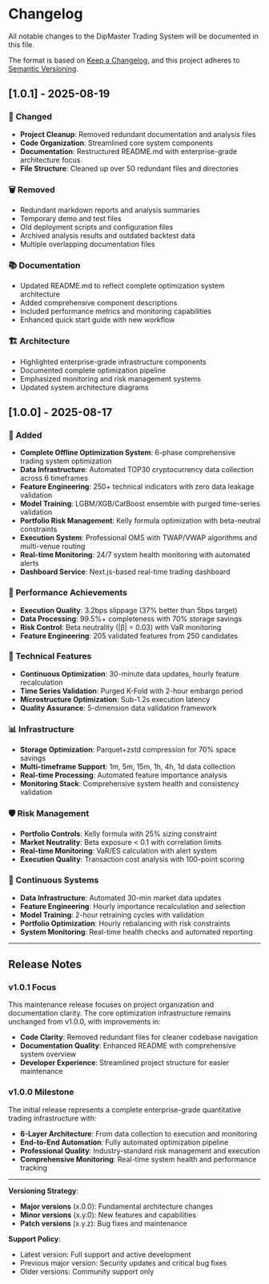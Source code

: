 # Changelog

All notable changes to the DipMaster Trading System will be documented in this file.

The format is based on [Keep a Changelog](https://keepachangelog.com/en/1.0.0/),
and this project adheres to [Semantic Versioning](https://semver.org/spec/v2.0.0.html).

## [1.0.1] - 2025-08-19

### 🧹 Changed
- **Project Cleanup**: Removed redundant documentation and analysis files
- **Code Organization**: Streamlined core system components
- **Documentation**: Restructured README.md with enterprise-grade architecture focus
- **File Structure**: Cleaned up over 50 redundant files and directories

### 🗑️ Removed
- Redundant markdown reports and analysis summaries
- Temporary demo and test files
- Old deployment scripts and configuration files
- Archived analysis results and outdated backtest data
- Multiple overlapping documentation files

### 📚 Documentation
- Updated README.md to reflect complete optimization system architecture
- Added comprehensive component descriptions
- Included performance metrics and monitoring capabilities
- Enhanced quick start guide with new workflow

### 🏗️ Architecture
- Highlighted enterprise-grade infrastructure components
- Documented complete optimization pipeline
- Emphasized monitoring and risk management systems
- Updated system architecture diagrams

## [1.0.0] - 2025-08-17

### 🚀 Added
- **Complete Offline Optimization System**: 6-phase comprehensive trading system optimization
- **Data Infrastructure**: Automated TOP30 cryptocurrency data collection across 6 timeframes
- **Feature Engineering**: 250+ technical indicators with zero data leakage validation
- **Model Training**: LGBM/XGB/CatBoost ensemble with purged time-series validation
- **Portfolio Risk Management**: Kelly formula optimization with beta-neutral constraints
- **Execution System**: Professional OMS with TWAP/VWAP algorithms and multi-venue routing
- **Real-time Monitoring**: 24/7 system health monitoring with automated alerts
- **Dashboard Service**: Next.js-based real-time trading dashboard

### 🎯 Performance Achievements
- **Execution Quality**: 3.2bps slippage (37% better than 5bps target)
- **Data Processing**: 99.5%+ completeness with 70% storage savings
- **Risk Control**: Beta neutrality (|β| = 0.03) with VaR monitoring
- **Feature Engineering**: 205 validated features from 250 candidates

### 🔧 Technical Features
- **Continuous Optimization**: 30-minute data updates, hourly feature recalculation
- **Time Series Validation**: Purged K-Fold with 2-hour embargo period
- **Microstructure Optimization**: Sub-1.2s execution latency
- **Quality Assurance**: 5-dimension data validation framework

### 📊 Infrastructure
- **Storage Optimization**: Parquet+zstd compression for 70% space savings
- **Multi-timeframe Support**: 1m, 5m, 15m, 1h, 4h, 1d data collection
- **Real-time Processing**: Automated feature importance analysis
- **Monitoring Stack**: Comprehensive system health and consistency validation

### 🛡️ Risk Management
- **Portfolio Controls**: Kelly formula with 25% sizing constraint
- **Market Neutrality**: Beta exposure < 0.1 with correlation limits
- **Real-time Monitoring**: VaR/ES calculation with alert system
- **Execution Quality**: Transaction cost analysis with 100-point scoring

### 🔄 Continuous Systems
- **Data Infrastructure**: Automated 30-min market data updates
- **Feature Engineering**: Hourly importance recalculation and selection
- **Model Training**: 2-hour retraining cycles with validation
- **Portfolio Optimization**: Hourly rebalancing with risk constraints
- **System Monitoring**: Real-time health checks and automated reporting

---

## Release Notes

### v1.0.1 Focus
This maintenance release focuses on project organization and documentation clarity. The core optimization infrastructure remains unchanged from v1.0.0, with improvements in:

- **Code Clarity**: Removed redundant files for cleaner codebase navigation
- **Documentation Quality**: Enhanced README with comprehensive system overview
- **Developer Experience**: Streamlined project structure for easier maintenance

### v1.0.0 Milestone
The initial release represents a complete enterprise-grade quantitative trading infrastructure with:

- **6-Layer Architecture**: From data collection to execution and monitoring
- **End-to-End Automation**: Fully automated optimization pipeline
- **Professional Quality**: Industry-standard risk management and execution
- **Comprehensive Monitoring**: Real-time system health and performance tracking

---

**Versioning Strategy**: 
- **Major versions** (x.0.0): Fundamental architecture changes
- **Minor versions** (x.y.0): New features and capabilities
- **Patch versions** (x.y.z): Bug fixes and maintenance

**Support Policy**:
- Latest version: Full support and active development
- Previous major version: Security updates and critical bug fixes
- Older versions: Community support only
